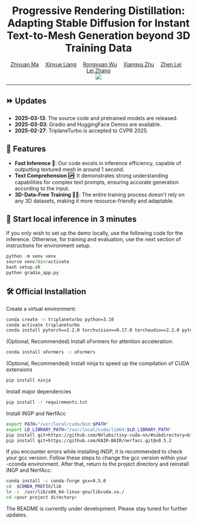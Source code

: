 
<div align="center">
<h1>Progressive Rendering Distillation: Adapting Stable Diffusion for Instant Text-to-Mesh Generation beyond 3D Training Data</h1>

<div>
    <a href='https://scholar.google.com/citations?user=F15mLDYAAAAJ&hl=en' target='_blank'>Zhiyuan Ma</a>&emsp;
    <a href='https://scholar.google.com/citations?user=R9PlnKgAAAAJ&hl=en' target='_blank'>Xinyue Liang</a>&emsp;
    <a href='https://scholar.google.com/citations?user=A-U8zE8AAAAJ&hl=en' target='_blank'>Rongyuan Wu</a>&emsp;
    <a href='https://scholar.google.com/citations?user=1rbNk5oAAAAJ&hl=zh-CN' target='_blank'>Xiangyu Zhu</a>&emsp;
    <a href='https://scholar.google.com/citations?user=cuJ3QG8AAAAJ&hl=en' target='_blank'>Zhen Lei</a>&emsp;
    <a href='https://scholar.google.com/citations?user=tAK5l1IAAAAJ&hl=en' target='_blank'>Lei Zhang</a>
</div>

<div>
<a href='https://huggingface.co/spaces/ZhiyuanthePony/TriplaneTurbo'><img src='https://img.shields.io/badge/%F0%9F%A4%97%20Hugging%20Face-Live_Demo-blue'></a>
</div>

---

</div>


## ⏩ Updates

- **2025-03-13**: The source code and pretrained models are released.
- **2025-03-03**: Gradio and HuggingFace Demos are available.
- **2025-02-27**: TriplaneTurbo is accepted to CVPR 2025.

<!-- Features -->
## 🌟 Features
- **Fast Inference 🚀**: Our code excels in inference efficiency, capable of outputting textured mesh in around 1 second.
- **Text Comprehension 🆙**: It demonstrates strong understanding capabilities for complex text prompts, ensuring accurate generation according to the input.
- **3D-Data-Free Training 🙅‍♂️**: The entire training process doesn't rely on any 3D datasets, making it more resource-friendly and adaptable.

<!-- Updates -->

## 🤖 Start local inference in 3 minutes
If you only wish to set up the demo locally, use the following code for the inference. Otherwise, for training and evaluation, use the next section of instructions for environment setup.

```python
python -m venv venv
source venv/bin/activate
bash setup.sh
python gradio_app.py
```

## 🛠️ Official Installation

Create a virtual environment:
```sh
conda create -n triplaneturbo python=3.10
conda activate triplaneturbo
conda install pytorch==2.2.0 torchvision==0.17.0 torchaudio==2.2.0 pytorch-cuda=12.1 -c pytorch -c nvidia
```
(Optional, Recommended) Install xFormers for attention acceleration:
```sh
conda install xFormers -c xFormers
```
(Optional, Recommended) Install ninja to speed up the compilation of CUDA extensions
```sh
pip install ninja
```
Install major dependencies
```sh
pip install -r requirements.txt
```
Install iNGP and NerfAcc
```sh
export PATH="/usr/local/cuda/bin:$PATH"
export LD_LIBRARY_PATH="/usr/local/cuda/lib64:$LD_LIBRARY_PATH"
pip install git+https://github.com/NVlabs/tiny-cuda-nn/#subdirectory=bindingstorch
pip install git+https://github.com/KAIR-BAIR/nerfacc.git@v0.5.2
```
If you encounter errors while installing iNGP, it is recommended to check your gcc version. Follow these steps to change the gcc version within your -cconda environment. After that, return to the project directory and reinstall iNGP and NerfAcc:
```sh
conda install -c conda-forge gxx=9.5.0
cd  $CONDA_PREFIX/lib
ln -s  /usr/lib/x86_64-linux-gnu/libcuda.so./
cd <your project directory>
```

The README is currently under development. Please stay tuned for further updates.

